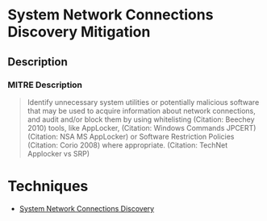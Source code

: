 
# System Network Connections Discovery Mitigation

## Description

### MITRE Description

> Identify unnecessary system utilities or potentially malicious software that may be used to acquire information about network connections, and audit and/or block them by using whitelisting (Citation: Beechey 2010) tools, like AppLocker, (Citation: Windows Commands JPCERT) (Citation: NSA MS AppLocker) or Software Restriction Policies (Citation: Corio 2008) where appropriate. (Citation: TechNet Applocker vs SRP)


# Techniques


* [System Network Connections Discovery](../techniques/System-Network-Connections-Discovery.md)

